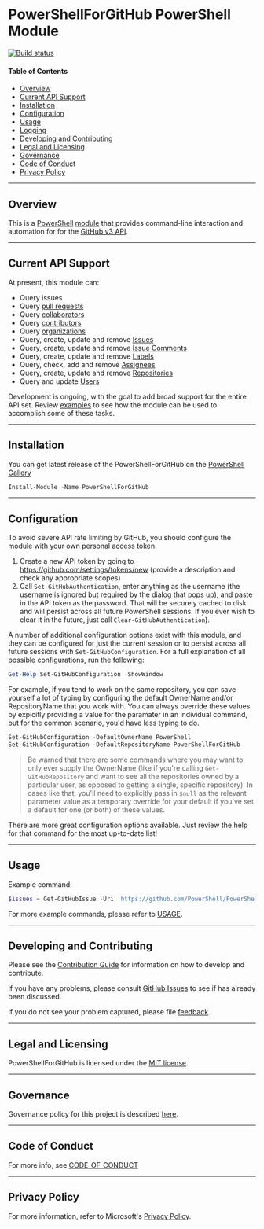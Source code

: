# PowerShellForGitHub PowerShell Module

[![Build status](https://ci.appveyor.com/api/projects/status/vsfq8kxo2et2dn7i?svg=true
)](https://ci.appveyor.com/project/HowardWolosky/powershellforgithub)

#### Table of Contents

*   [Overview](#overview)
*   [Current API Support](#current-api-support)
*   [Installation](#installation)
*   [Configuration](#configuration)
*   [Usage](#usage)
*   [Logging](#logging)
*   [Developing and Contributing](#developing-and-contributing)
*   [Legal and Licensing](#legal-and-licensing)
*   [Governance](#governance)
*   [Code of Conduct](#code-of-conduct)
*   [Privacy Policy](#privacy-policy)

----------

## Overview

This is a [PowerShell](https://microsoft.com/powershell) [module](https://technet.microsoft.com/en-us/library/dd901839.aspx)
that provides command-line interaction and automation for for the [GitHub v3 API](https://developer.github.com/v3/).

----------

## Current API Support

At present, this module can:
 * Query issues
 * Query [pull requests](https://developer.github.com/v3/pulls/)
 * Query [collaborators](https://developer.github.com/v3/repos/collaborators/)
 * Query [contributors](https://developer.github.com/v3/repos/statistics/)
 * Query [organizations](https://developer.github.com/v3/orgs/)
 * Query, create, update and remove [Issues](https://developer.github.com/v3/issues/)
 * Query, create, update and remove [Issue Comments](https://developer.github.com/v3/issues/comments/)
 * Query, create, update and remove [Labels](https://developer.github.com/v3/issues/labels/)
 * Query, check, add and remove [Assignees](https://developer.github.com/v3/issues/assignees/)
 * Query, create, update and remove [Repositories](https://developer.github.com/v3/repos/)
 * Query and update [Users](https://developer.github.com/v3/users/)

Development is ongoing, with the goal to add broad support for the entire API set.
Review [examples](USAGE.md#examples) to see how the module can be used to accomplish some of these tasks.

----------

## Installation

You can get latest release of the PowerShellForGitHub on the [PowerShell Gallery](https://www.powershellgallery.com/packages/PowerShellForGitHub)

```PowerShell
Install-Module -Name PowerShellForGitHub
```

----------

## Configuration

To avoid severe API rate limiting by GitHub, you should configure the module with your own personal
access token.

1) Create a new API token by going to https://github.com/settings/tokens/new (provide a description
   and check any appropriate scopes)
2) Call `Set-GitHubAuthentication`, enter anything as the username (the username is ignored but
   required by the dialog that pops up), and paste in the API token as the password.  That will be
   securely cached to disk and will persist across all future PowerShell sessions.
If you ever wish to clear it in the future, just call `Clear-GitHubAuthentication`).

A number of additional configuration options exist with this module, and they can be configured
for just the current session or to persist across all future sessions with `Set-GitHubConfiguration`.
For a full explanation of all possible configurations, run the following:

 ```powershell
Get-Help Set-GitHubConfiguration -ShowWindow
```

For example, if you tend to work on the same repository, you can save yourself a lot of typing
by configuring the default OwnerName and/or RepositoryName that you work with.  You can always
override these values by expicitly providing a value for the paramater in an individual command,
but for the common scenario, you'd have less typing to do.

 ```powershell
Set-GitHubConfiguration -DefaultOwnerName PowerShell
Set-GitHubConfiguration -DefaultRepositoryName PowerShellForGitHub
```

> Be warned that there are some commands where you may want to only ever supply the OwnerName
> (like if you're calling `Get-GitHubRepository` and want to see all the repositories owned
> by a particular user, as opposed to getting a single, specific repository).  In cases like that,
> you'll need to explicitly pass in `$null` as the relevant parameter value as a temporary override
> for your default if you've set a default for one (or both) of these values.

There are more great configuration options available.  Just review the help for that command for
the most up-to-date list!

----------

## Usage

Example command:

```powershell
$issues = Get-GitHubIssue -Uri 'https://github.com/PowerShell/PowerShellForGitHub'
```

For more example commands, please refer to [USAGE](USAGE.md#examples).

----------

## Developing and Contributing

Please see the [Contribution Guide](CONTRIBUTING.md) for information on how to develop and
contribute.

If you have any problems, please consult [GitHub Issues](https://github.com/PowerShell/PowerShellForGitHub/issues)
to see if has already been discussed.

If you do not see your problem captured, please file [feedback](CONTRIBUTING.md#feedback).

----------

## Legal and Licensing

PowerShellForGitHub is licensed under the [MIT license](LICENSE).

----------

## Governance

Governance policy for this project is described [here](GOVERNANCE.md).

----------

## Code of Conduct

For more info, see [CODE_OF_CONDUCT](CODE_OF_CONDUCT.md)

----------

## Privacy Policy

For more information, refer to Microsoft's [Privacy Policy](https://go.microsoft.com/fwlink/?LinkID=521839).
